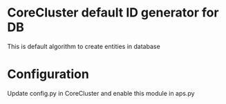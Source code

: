 # CoreCluster default ID generator for DB
This is default algorithm to create entities in database

# Configuration
Update config.py in CoreCluster and enable this module in aps.py
